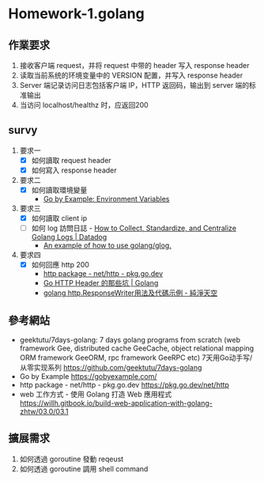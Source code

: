 # Homework-1.golang

## 作業要求

1. 接收客户端 request，并将 request 中带的 header 写入 response header
2. 读取当前系统的环境变量中的 VERSION 配置，并写入 response header
3. Server 端记录访问日志包括客户端 IP，HTTP 返回码，输出到 server 端的标准输出 
4. 当访问 localhost/healthz 时，应返回200



## survy

1. 要求一
   - [x] 如何讀取 request header
   - [x] 如何寫入 response header
2. 要求二
   - [x] 如何讀取環境變量
     - [Go by Example: Environment Variables](https://gobyexample.com/environment-variables)
3. 要求三
   - [x] 如何讀取 client ip
   - [ ] 如何 log 訪問日誌
			- [How to Collect, Standardize, and Centralize Golang Logs | Datadog](https://www.datadoghq.com/blog/go-logging/)
      - [An example of how to use golang/glog.](https://gist.github.com/heatxsink/7221ebe499b0767d4784)


4. 要求四
   - [x] 如何回應 http 200
     - [http package - net/http - pkg.go.dev](https://pkg.go.dev/net/http#StatusOK)
     - [Go HTTP Header 的那些坑 | Golang](https://tachingchen.com/tw/blog/pitfall-of-golang-header-operation/)
     - [golang http.ResponseWriter用法及代碼示例 - 純淨天空](https://vimsky.com/zh-tw/examples/usage/golang_net_http_ResponseWriter.html)


## 參考網站
- geektutu/7days-golang: 7 days golang programs from scratch (web framework Gee, distributed cache GeeCache, object relational mapping ORM framework GeeORM, rpc framework GeeRPC etc) 7天用Go动手写/从零实现系列
  https://github.com/geektutu/7days-golang
- Go by Example
  https://gobyexample.com/
- http package - net/http - pkg.go.dev
  https://pkg.go.dev/net/http
- web 工作方式 - 使用 Golang 打造 Web 應用程式
  https://willh.gitbook.io/build-web-application-with-golang-zhtw/03.0/03.1


## 擴展需求
1. 如何透過 goroutine 發動 reqeust
2. 如何透過 goroutine 調用 shell command


